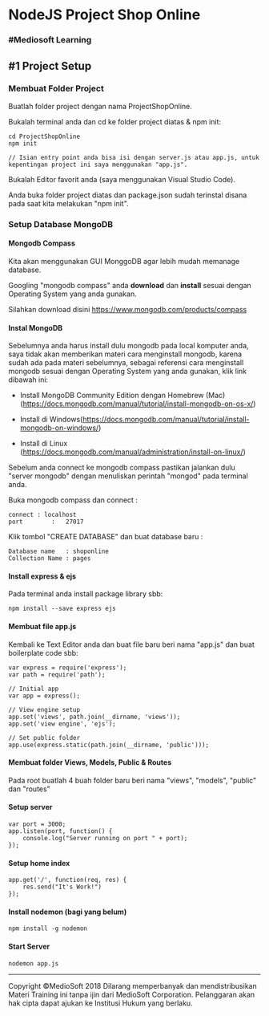 # NodeJS Project Shop Online

### #Mediosoft Learning

## #1 Project Setup 

### Membuat Folder Project

Buatlah folder project dengan nama ProjectShopOnline.

Bukalah terminal anda dan cd ke folder project diatas & npm init:

	cd ProjectShopOnline
	npm init
	
	// Isian entry point anda bisa isi dengan server.js atau app.js, untuk kepentingan project ini saya menggunakan "app.js".
	
Bukalah Editor favorit anda (saya menggunakan Visual Studio Code).	

Anda buka folder project diatas dan package.json sudah terinstal disana pada saat kita melakukan "npm init".

### Setup Database MongoDB

#### Mongodb Compass

Kita akan menggunakan GUI MonggoDB agar lebih mudah memanage database.

Googling "mongodb compass" anda **download** dan **install** sesuai dengan Operating System yang anda gunakan. 

Silahkan download disini https://www.mongodb.com/products/compass

#### Instal MongoDB

Sebelumnya anda harus install dulu mongodb pada local komputer anda, saya tidak akan memberikan materi cara menginstall mongodb, karena sudah ada pada materi sebelumnya, sebagai referensi cara menginstall mongodb sesuai dengan Operating System yang anda gunakan, klik link dibawah ini:

* Install MongoDB Community Edition dengan Homebrew (Mac) (https://docs.mongodb.com/manual/tutorial/install-mongodb-on-os-x/)

* Install di Windows(https://docs.mongodb.com/manual/tutorial/install-mongodb-on-windows/)

* Install di Linux (https://docs.mongodb.com/manual/administration/install-on-linux/)

Sebelum anda connect ke mongodb compass pastikan jalankan dulu "server mongodb" dengan menuliskan perintah "mongod" pada terminal anda.

Buka mongodb compass dan connect :

	connect : localhost
	port 		:	27017

Klik tombol "CREATE DATABASE" dan buat database baru :

	Database name 	: shoponline
	Collection Name : pages
	
#### Install express & ejs

Pada terminal anda install package library sbb:

	npm install --save express ejs

#### Membuat file app.js

Kembali ke Text Editor anda dan buat file baru beri nama "app.js" dan buat boilerplate code sbb:

	var express = require('express');
	var path = require('path');
	
	// Initial app
	var app = express();
	
	// View engine setup
	app.set('views', path.join(__dirname, 'views'));
	app.set('view engine', 'ejs');
	
	// Set public folder
	app.use(express.static(path.join(__dirname, 'public')));
	
#### Membuat folder Views, Models, Public & Routes

Pada root buatlah 4 buah folder baru beri nama "views", "models", "public" dan "routes"
	
#### Setup server

	var port = 3000;
	app.listen(port, function() {
		console.log("Server running on port " + port);
	});
	
#### Setup home index

	app.get('/', function(req, res) {
		res.send("It's Work!")
	});

#### Install nodemon (bagi yang belum)

	npm install -g nodemon
	
#### Start Server

	nodemon app.js
	
	








---
Copyright &copy;MedioSoft 2018 
Dilarang memperbanyak dan mendistribusikan Materi Training ini tanpa ijin dari MedioSoft Corporation. Pelanggaran akan hak cipta dapat ajukan ke Institusi Hukum yang berlaku.
	
